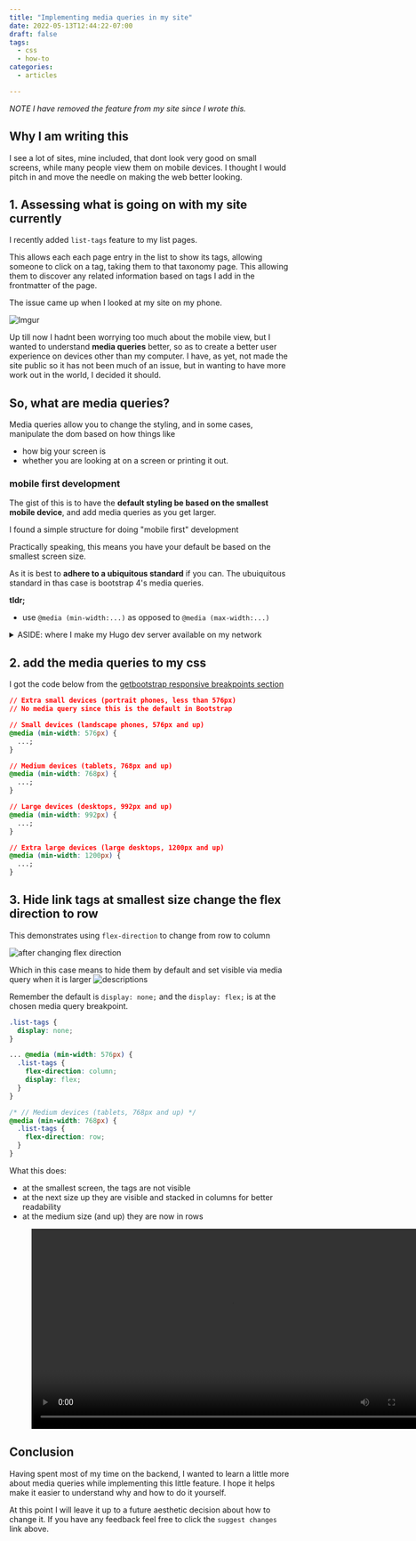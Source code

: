 ```yaml
---
title: "Implementing media queries in my site"
date: 2022-05-13T12:44:22-07:00
draft: false
tags:
  - css
  - how-to
categories:
  - articles

---
```


_NOTE I have removed the feature from my site since I wrote this._

## Why I am writing this

I see a lot of sites, mine included, that dont look very good on small screens, while many people view them on mobile devices. I thought I would pitch in and move the needle on making the web better looking.

## 1. Assessing what is going on with my site currently

I recently added `list-tags` feature to my list pages.

This allows each each page entry in the list to show its tags, allowing someone to click on a tag, taking them to that taxonomy page. This allowing them to discover any related information based on tags I add in the frontmatter of the page.

The issue came up when I looked at my site on my phone.

![Imgur](https://i.imgur.com/GUJEd1al.jpg "Here is a screenshot of my site on my phone in portrait mode. Note the big column of text the tag becomes at a small screen size")

Up till now I hadnt been worrying too much about the mobile view, but I wanted to understand **media queries** better, so as to create a better user experience on devices other than my computer. I have, as yet, not made the site public so it has not been much of an issue, but in wanting to have more work out in the world, I decided it should.

## So, what are media queries?

Media queries allow you to change the styling, and in some cases, manipulate the dom based on how things like

- how big your screen is
- whether you are looking at on a screen or printing it out.

### mobile first development

The gist of this is to have the **default styling be based on the smallest mobile device**, and add media queries as you get larger.

I found a simple structure for doing "mobile first" development

Practically speaking, this means you have your default be based on the smallest screen size.

As it is best to **adhere to a ubiquitous standard** if you can. The ubuiquitous standard in thas case is bootstrap 4's media queries.

**tldr;**

- use `@media (min-width:...)` as opposed to `@media (max-width:...)`
<details>
  <summary> ASIDE: where I make my Hugo dev server available on my network </summary>

I then got my dev site available on my phone. I know it is easy enough to do with the browser, but I like seeing it update on both

I use Hugo, a static site generator. I used this command to show it on my phone while I test

```

hugo server --disableFastRender --buildDrafts --port 1314 --cleanDestinationDir --bind 0.0.0.0 --baseURL http://hostname

```

</details>

## 2. add the media queries to my css

I got the code below from the  [getbootstrap responsive breakpoints section](https://getbootstrap.com/docs/4.0/layout/overview/#responsive-breakpoints)

```css
// Extra small devices (portrait phones, less than 576px)
// No media query since this is the default in Bootstrap

// Small devices (landscape phones, 576px and up)
@media (min-width: 576px) {
  ...;
}

// Medium devices (tablets, 768px and up)
@media (min-width: 768px) {
  ...;
}

// Large devices (desktops, 992px and up)
@media (min-width: 992px) {
  ...;
}

// Extra large devices (large desktops, 1200px and up)
@media (min-width: 1200px) {
  ...;
}
```

## 3. Hide link tags at smallest size change the flex direction to row

This demonstrates using `flex-direction` to change from row to column

![after changing flex direction](https://i.imgur.com/XA0Ib3xl.png "now the rows become columns, and more readable")

Which in this case means to hide them by default and set visible via media query when it is larger
![descriptions](https://i.imgur.com/LNOHDrP.gif)

Remember the default is `display: none;` and the `display: flex;` is at the chosen media query breakpoint.

```css
.list-tags {
  display: none;
}

... @media (min-width: 576px) {
  .list-tags {
    flex-direction: column;
    display: flex;
  }
}

/* // Medium devices (tablets, 768px and up) */
@media (min-width: 768px) {
  .list-tags {
    flex-direction: row;
  }
}
```

What this does:

- at the smallest screen, the tags are not visible
- at the next size up they are visible and stacked in columns for better readability
- at the medium size (and up) they are now in rows

<figure>
<video controls width="720px">
    <source src="https://storage.googleapis.com/mwcw-blog-images/implement-media-queries-breaks.mp4" type="video/mp4">
    Sorry, your browser doesn't support embedded videos.
</video>
</figure>

## Conclusion

Having  spent most of my time on the backend, I wanted to learn a little more about media queries while implementing this little feature. I hope it helps make it easier to understand why and how to do it yourself.

At this point I will leave it up to a future aesthetic decision about how to change it. If you have any feedback feel free to click the `suggest changes` link above.
